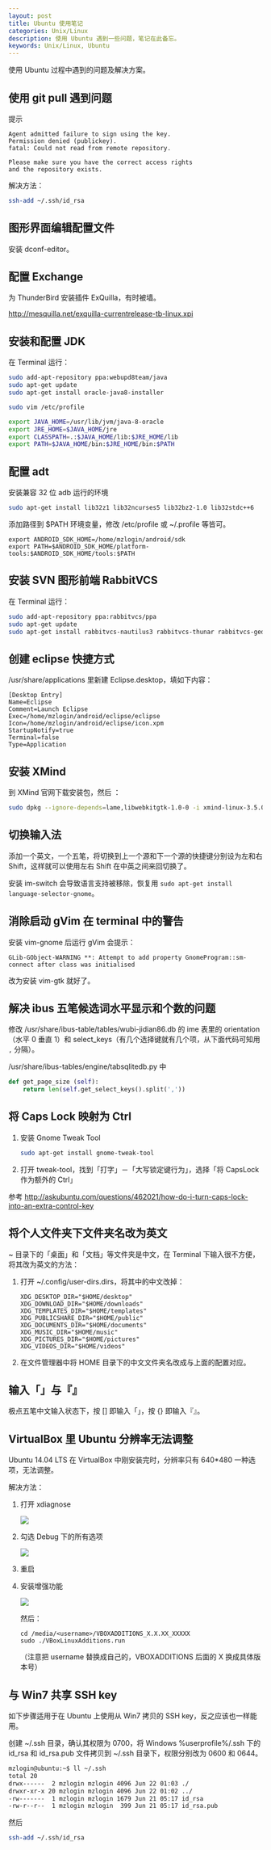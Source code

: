 ```yaml
---
layout: post
title: Ubuntu 使用笔记
categories: Unix/Linux
description: 使用 Ubuntu 遇到一些问题，笔记在此备忘。
keywords: Unix/Linux, Ubuntu
---
```


使用 Ubuntu 过程中遇到的问题及解决方案。

## 使用 git pull 遇到问题

提示

```
Agent admitted failure to sign using the key.
Permission denied (publickey).
fatal: Could not read from remote repository.

Please make sure you have the correct access rights
and the repository exists.
```

解决方法：

```sh
ssh-add ~/.ssh/id_rsa
```

## 图形界面编辑配置文件

安装 dconf-editor。

## 配置 Exchange

为 ThunderBird 安装插件 ExQuilla，有时被墙。

http://mesquilla.net/exquilla-currentrelease-tb-linux.xpi

## 安装和配置 JDK

在 Terminal 运行：

```sh
sudo add-apt-repository ppa:webupd8team/java
sudo apt-get update
sudo apt-get install oracle-java8-installer

sudo vim /etc/profile

export JAVA_HOME=/usr/lib/jvm/java-8-oracle
export JRE_HOME=$JAVA_HOME/jre
export CLASSPATH=.:$JAVA_HOME/lib:$JRE_HOME/lib
export PATH=$JAVA_HOME/bin:$JRE_HOME/bin:$PATH
```

## 配置 adt

安装兼容 32 位 adb 运行的环境

```sh
sudo apt-get install lib32z1 lib32ncurses5 lib32bz2-1.0 lib32stdc++6
```

添加路径到 $PATH 环境变量，修改 /etc/profile 或 ~/.profile 等皆可。

```
export ANDROID_SDK_HOME=/home/mzlogin/android/sdk
export PATH=$ANDROID_SDK_HOME/platform-tools:$ANDROID_SDK_HOME/tools:$PATH
```

## 安装 SVN 图形前端 RabbitVCS

在 Terminal 运行：

```sh
sudo add-apt-repository ppa:rabbitvcs/ppa
sudo apt-get update
sudo apt-get install rabbitvcs-nautilus3 rabbitvcs-thunar rabbitvcs-gedit rabbitvcs-cli
```

## 创建 eclipse 快捷方式

/usr/share/applications 里新建 Eclipse.desktop，填如下内容：

```
[Desktop Entry]
Name=Eclipse
Comment=Launch Eclipse
Exec=/home/mzlogin/android/eclipse/eclipse
Icon=/home/mzlogin/android/eclipse/icon.xpm
StartupNotify=true
Terminal=false
Type=Application
```

## 安装 XMind

到 XMind 官网下载安装包，然后 ：

```sh
sudo dpkg --ignore-depends=lame,libwebkitgtk-1.0-0 -i xmind-linux-3.5.0.201410310637_amd64.deb
```

## 切换输入法

添加一个英文，一个五笔，将切换到上一个源和下一个源的快捷键分别设为左和右 Shift，这样就可以使用左右 Shift 在中英之间来回切换了。

安装 im-switch 会导致语言支持被移除，恢复用 `sudo apt-get install language-selector-gnome`。

## 消除启动 gVim 在 terminal 中的警告

安装 vim-gnome 后运行 gVim 会提示：

```
GLib-GObject-WARNING **: Attempt to add property GnomeProgram::sm-connect after class was initialised
```

改为安装 vim-gtk 就好了。

## 解决 ibus 五笔候选词水平显示和个数的问题

修改 /usr/share/ibus-table/tables/wubi-jidian86.db 的 ime 表里的 orientation（水平 0 垂直 1）和 select\_keys（有几个选择键就有几个项，从下面代码可知用 `,` 分隔）。

/usr/share/ibus-tables/engine/tabsqlitedb.py 中

```python
def get_page_size (self):
    return len(self.get_select_keys().split(','))
```

## 将 Caps Lock 映射为 Ctrl

1. 安装 Gnome Tweak Tool

   ```sh
   sudo apt-get install gnome-tweak-tool
   ```

2. 打开 tweak-tool，找到「打字」－「大写锁定键行为」，选择「将 CapsLock 作为额外的 Ctrl」

参考 <http://askubuntu.com/questions/462021/how-do-i-turn-caps-lock-into-an-extra-control-key>

## 将个人文件夹下文件夹名改为英文

~ 目录下的「桌面」和「文档」等文件夹是中文，在 Terminal 下输入很不方便，将其改为英文的方法：

1. 打开 ~/.config/user-dirs.dirs，将其中的中文改掉：

   ```
   XDG_DESKTOP_DIR="$HOME/desktop"
   XDG_DOWNLOAD_DIR="$HOME/downloads"
   XDG_TEMPLATES_DIR="$HOME/templates"
   XDG_PUBLICSHARE_DIR="$HOME/public"
   XDG_DOCUMENTS_DIR="$HOME/documents"
   XDG_MUSIC_DIR="$HOME/music"
   XDG_PICTURES_DIR="$HOME/pictures"
   XDG_VIDEOS_DIR="$HOME/videos"
   ```

2. 在文件管理器中将 HOME 目录下的中文文件夹名改成与上面的配置对应。

## 输入「」与『』

极点五笔中文输入状态下，按 [] 即输入「」，按 {} 即输入『』。

## VirtualBox 里 Ubuntu 分辨率无法调整

Ubuntu 14.04 LTS 在 VirtualBox 中刚安装完时，分辨率只有 640\*480 一种选项，无法调整。

解决方法：

1. 打开 xdiagnose

   ![](/images/posts/linux/xdiagnose.png)

2. 勾选 Debug 下的所有选项

   ![](/images/posts/linux/xdiagnose-2.png)

3. 重启

4. 安装增强功能

   ![](/images/posts/linux/install-additions.png)

   然后：

   ```
   cd /media/<username>/VBOXADDITIONS_X.X.XX_XXXXX
   sudo ./VBoxLinuxAdditions.run
   ```

   （注意把 username 替换成自己的，VBOXADDITIONS 后面的 X 换成具体版本号）

## 与 Win7 共享 SSH key

如下步骤适用于在 Ubuntu 上使用从 Win7 拷贝的 SSH key，反之应该也一样能用。

创建 ~/.ssh 目录，确认其权限为 0700，将 Windows %userprofile%/.ssh 下的 id\_rsa 和 id\_rsa.pub 文件拷贝到 ~/.ssh 目录下，权限分别改为 0600 和 0644。

```sh
mzlogin@ubuntu:~$ ll ~/.ssh
total 20
drwx------  2 mzlogin mzlogin 4096 Jun 22 01:03 ./
drwxr-xr-x 20 mzlogin mzlogin 4096 Jun 22 01:02 ../
-rw-------  1 mzlogin mzlogin 1679 Jun 21 05:17 id_rsa
-rw-r--r--  1 mzlogin mzlogin  399 Jun 21 05:17 id_rsa.pub
```

然后

```sh
ssh-add ~/.ssh/id_rsa
```
